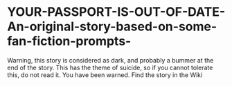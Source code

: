 # YOUR-PASSPORT-IS-OUT-OF-DATE-An-original-story-based-on-some-fan-fiction-prompts-
Warning, this story is considered as dark, and probably a bummer at the end of the story.
This has the theme of suicide, so if you cannot tolerate this, do not read it. You have been warned.
Find the story in the Wiki
